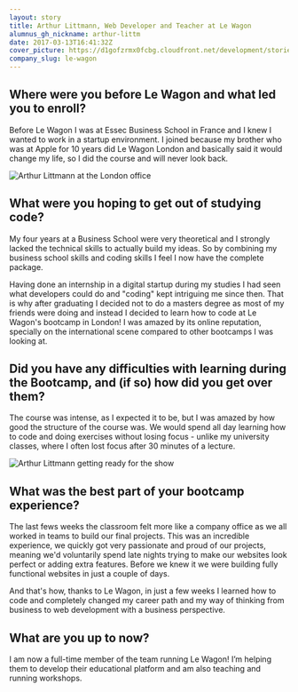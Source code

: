 ```yaml
---
layout: story
title: Arthur Littmann, Web Developer and Teacher at Le Wagon
alumnus_gh_nickname: arthur-littm
date: 2017-03-13T16:41:32Z
cover_picture: https://d1gofzrmx0fcbg.cloudfront.net/development/stories/pictures/000/000/012/cover/IMG_4458_copy.jpg?1489423290
company_slug: le-wagon
---
```


## Where were you before Le Wagon and what led you to enroll? 

Before Le Wagon I was at Essec Business School in France and I knew I wanted to work in a startup environment. I joined because my brother who was at Apple for 10 years did Le Wagon London and basically said it would change my life, so I did the course and will never look back. 

<p><img src="https://raw.githubusercontent.com/lewagon/www-images/master/testimonials/arthurlittmann/arthur-littmann-web-developer-teacher-2.jpg" alt="Arthur Littmann at the London office"></p>

## What were you hoping to get out of studying code?

My four years at a Business School were very theoretical and I strongly lacked the technical skills to actually build my ideas. So by combining my business school skills and coding skills I feel I now have the complete package. 

Having done an internship in a digital startup during my studies I had seen what developers could do and "coding" kept intriguing me since then. That is why after graduating I decided not to do a masters degree as most of my friends were doing and instead I decided to learn how to code at Le Wagon's bootcamp in London! I was amazed by its online reputation, specially on the international scene compared to other bootcamps I was looking at.

## Did you have any difficulties with learning during the Bootcamp, and (if so) how did you get over them?

The course was intense, as I expected it to be, but I was amazed by how good the structure of the course was. We would spend all day learning how to code and doing exercises without losing focus - unlike my university classes, where I often lost focus after 30 minutes of a lecture. 

<p><img src="https://raw.githubusercontent.com/lewagon/www-images/master/testimonials/arthurlittmann/arthur-littmann-web-developer-teacher-3.jpg" alt="Arthur Littmann getting ready for the show"></p>

## What was the best part of your bootcamp experience?

The last fews weeks the classroom felt more like a company office as we all worked in teams to build our final projects. This was an incredible experience, we quickly got very passionate and proud of our projects, meaning we'd voluntarily spend late nights trying to make our websites look perfect or adding extra features. Before we knew it we were building fully functional websites in just a couple of days.

And that's how, thanks to Le Wagon, in just a few weeks I learned how to code and completely changed my career path and my way of thinking from business to web development with a business perspective.

## What are you up to now?

I am now a full-time member of the team running Le Wagon! I’m helping them to develop their educational platform and am also teaching and running workshops. 
